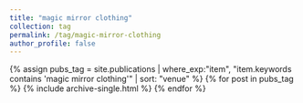 ```yaml
---
title: "magic mirror clothing"
collection: tag
permalink: /tag/magic-mirror-clothing
author_profile: false
---
```

{% assign pubs_tag = site.publications | where_exp:"item", "item.keywords contains 'magic mirror clothing'" | sort: "venue" %}
{% for post in pubs_tag %}
  {% include archive-single.html %}
{% endfor %}